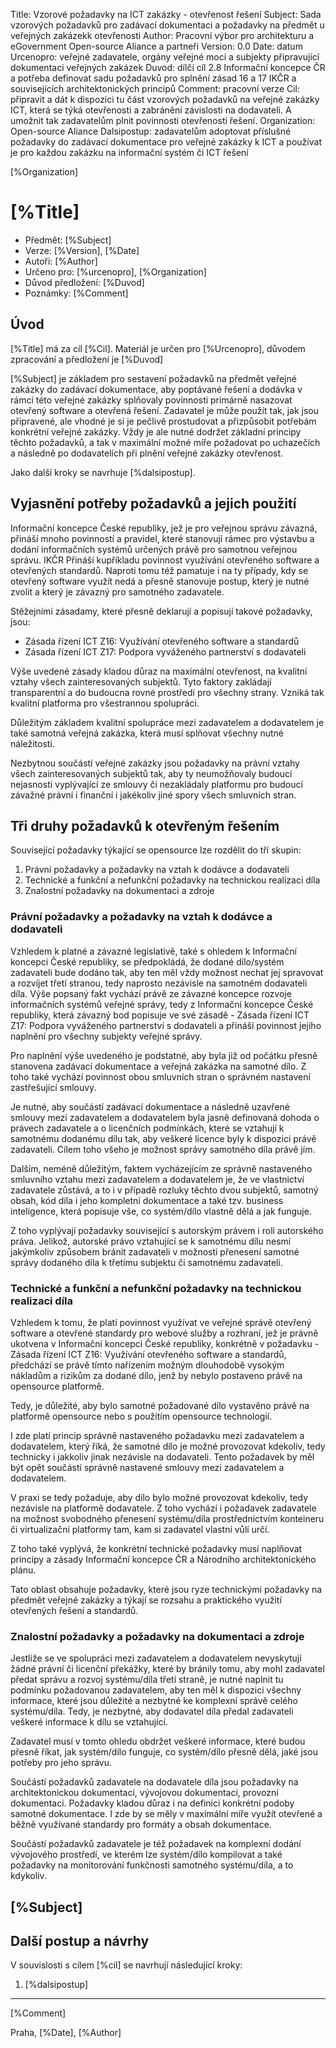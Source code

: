 Title: Vzorové požadavky na ICT zakázky - otevřenost řešení
Subject: Sada vzorových požadavků pro zadávací dokumentaci a požadavky na předmět u veřejných zakázekk otevřenosti
Author: Pracovní výbor pro architekturu a eGovernment Open-source Aliance a partneři
Version: 0.0
Date: datum
Urcenopro: veřejné zadavatele, orgány veřejné moci a subjekty připravující dokumentaci veřejných zakázek
Duvod: dílčí cíl 2.8 Informační koncepce ČR a potřeba definovat sadu požadavků pro splnění zásad 16 a 17 IKČR a souvisejících architektonických principů
Comment: pracovní verze
Cil: připravit a dát k dispozici tu část vzorových požadavků na veřejné zakázky ICT, která se týká otevřenosti a zabránění závislosti na dodavateli. A umožnit tak zadavatelům plnit povinnosti otevřenosti řešení.
Organization: Open-source Aliance
Dalsipostup: zadavatelům adoptovat příslušné požadavky do zadávací dokumentace pro veřejné zakázky k ICT a používat je pro každou zakázku na informační systém či ICT řešení



[%Organization]

# [%Title]

- Předmět: [%Subject]
- Verze: [%Version], [%Date]
- Autoři: [%Author]
- Určeno pro: [%urcenopro], [%Organization]
- Důvod předložení: [%Duvod]
- Poznámky: [%Comment]

## Úvod

[%Title] má za cíl [%Cil]. Materiál je určen pro [%Urcenopro], důvodem zpracování a předložení je [%Duvod]

[%Subject] je základem pro sestavení požadavků na předmět veřejné zakázky do zadávací dokumentace, aby poptávané řešení a dodávka v rámci této veřejné zakázky splňovaly povinnosti primárně nasazovat otevřený software a otevřená řešení. Zadavatel je může použít tak, jak jsou připravené, ale vhodné je si je pečlivě prostudovat a přizpůsobit potřebám konkrétní veřejné zakázky. Vždy je ale nutné dodržet základní principy těchto požadavků, a tak v maximální možné míře požadovat po uchazečích a následně po dodavatelích při plnění veřejné zakázky otevřenost.

Jako další kroky se navrhuje [%dalsipostup].

## Vyjasnění potřeby požadavků a jejich použití

Informační koncepce České republiky, jež je pro veřejnou správu závazná, přináší mnoho povinností a pravidel, které stanovují rámec pro výstavbu a dodání informačních systémů určených právě pro samotnou veřejnou správu.
IKČR Přináší kupříkladu povinnost využívání otevřeného software a otevřených standardů. Naproti tomu též pamatuje i na ty případy, kdy se otevřený software využít nedá a přesně stanovuje postup, který je nutné zvolit a který je závazný pro samotného zadavatele.

Stěžejními zásadamy, které přesně deklarují a popisují takové požadavky, jsou:

* Zásada řízení ICT Z16: Využívání otevřeného software a standardů
* Zásada řízení ICT Z17: Podpora vyváženého partnerství s dodavateli

Výše uvedené zásady kladou důraz na maximální otevřenost, na kvalitní vztahy všech zainteresovaných subjektů. Tyto faktory zakládají transparentní a do budoucna rovné prostředí pro všechny strany. Vzniká tak kvalitní platforma pro všestrannou spolupráci.

Důležitým základem kvalitní spolupráce mezi zadavatelem a dodavatelem  je také samotná veřejná zakázka, která musí splňovat všechny nutné náležitosti.

Nezbytnou součástí veřejné zakázky jsou požadavky na právní vztahy všech zainteresovaných subjektů tak, aby ty neumožňovaly budoucí nejasnosti vyplývající ze smlouvy či nezakládaly platformu pro budoucí závažné právní i finanční i jakékoliv jiné spory všech smluvních stran.

## Tři druhy požadavků k otevřeným řešením 

Související požadavky týkající se opensource lze rozdělit do tří skupin:

1. Právní požadavky a požadavky na vztah k dodávce a dodavateli 
2. Technické a funkční a nefunkční požadavky na technickou realizaci díla 
3. Znalostní požadavky na dokumentaci a zdroje 

### Právní požadavky a požadavky na vztah k dodávce a dodavateli 

Vzhledem k platné a závazné legislativě, také s ohledem k Informační koncepci České republiky, se předpokládá, že dodané dílo/systém zadavateli bude dodáno tak, aby ten měl vždy možnost nechat jej spravovat a rozvíjet třetí stranou, tedy naprosto nezávisle na samotném dodavateli díla. Výše popsaný fakt vychází právě ze závazné koncepce rozvoje informačních systémů veřejné správy, tedy z Informační koncepce České republiky, která závazný bod popisuje ve své zásadě - Zásada řízení ICT Z17: Podpora vyváženého partnerství s dodavateli a přináší povinnost jejího naplnění pro všechny subjekty veřejné správy.

Pro naplnění výše uvedeného je podstatné, aby byla již od počátku přesně stanovena zadávací dokumentace a veřejná zakázka na samotné dílo.
Z toho také vychází povinnost obou smluvních stran o správném nastavení zastřešující smlouvy.

Je nutné, aby součástí zadávací dokumentace a následně uzavřené smlouvy mezi zadavatelem a dodavatelem byla jasně definovaná dohoda o právech zadavatele a o licenčních podmínkách, které se vztahují k samotnému dodanému dílu tak, aby veškeré licence byly k dispozici právě zadavateli. Cílem toho všeho je možnost správy samotného díla právě jím.

Dalším, neméně důležitým, faktem vycházejícím ze správně nastaveného smluvního vztahu mezi zadavatelem a dodavatelem je, že ve vlastnictví zadavatele zůstává, a to i v případě rozluky těchto dvou subjektů, samotný obsah, kód díla i jeho kompletní dokumentace a také tzv. business inteligence, která popisuje vše, co systém/dílo vlastně dělá a jak funguje.

Z toho vyplývají požadavky související s autorským právem i rolí autorského práva. Jelikož, autorské právo vztahující se k samotnému dílu nesmí jakýmkoliv způsobem bránit zadavateli v možnosti přenesení samotné správy dodaného díla k třetímu subjektu či samotnému zadavateli.

### Technické a funkční a nefunkční požadavky na technickou realizaci díla 

Vzhledem k tomu, že platí povinnost využívat ve veřejné správě otevřený software a otevřené standardy pro webové služby a rozhraní, jež je právně ukotvena v Informační koncepci České republiky, konkrétně v požadavku - Zásada řízení ICT Z16: Využívání otevřeného software a standardů, předchází se právě tímto nařízením možným dlouhodobě vysokým nákladům a rizikům za dodané dílo, jenž by nebylo postaveno právě na opensource platformě.

Tedy, je důležité, aby bylo samotné požadované dílo vystavěno právě na platformě opensource nebo s použítím opensource technologií.

I zde platí princip správně nastaveného požadavku mezi zadavatelem a dodavatelem, který říká, že samotné dílo je možné provozovat kdekoliv, tedy technicky i jakkoliv jinak nezávisle na dodavateli. Tento požadavek by měl být opět součástí správně nastavené smlouvy mezi zadavatelem a dodavatelem.

V praxi se tedy požaduje, aby dílo bylo možné provozovat kdekoliv, tedy nezávisle na platformě dodavatele. Z toho vychází i požadavek zadavatele na možnost svobodného přenesení systému/díla prostřednictvím konteineru či virtualizační platformy tam, kam si zadavatel vlastní vůlí určí.

Z toho také vyplývá, že konkrétní technické požadavky musí naplňovat principy a zásady Informační koncepce ČR a Národního architektonického plánu.

Tato oblast obsahuje požadavky, které jsou ryze technickými požadavky na předmět veřejné zakázky a týkají se rozsahu a praktického využití otevřených řešení a standardů.

### Znalostní požadavky  a požadavky na dokumentaci a zdroje 

Jestliže se ve spolupráci mezi zadavatelem a dodavatelem nevyskytují žádné právní či licenční překážky, které by bránily tomu, aby mohl zadavatel předat správu a rozvoj systému/díla třetí straně, je nutné naplnit tu podmínku požadovanou zadavatelem, aby ten měl k dispozici všechny informace, které jsou důležité a nezbytné ke komplexní správě celého systému/díla. Tedy, je nezbytné, aby dodavatel díla předal zadavateli veškeré informace k dílu se vztahující.

Zadavatel musí v tomto ohledu obdržet veškeré informace, které budou přesně říkat, jak systém/dílo funguje, co systém/dílo přesně dělá, jaké jsou potřeby pro jeho správu.

Součástí požadavků zadavatele na dodavatele díla jsou požadavky na architektonickou dokumentaci, vývojovou dokumentaci, provozní dokumentaci. Požadavky kladou důraz i na definici konkrétní podoby samotné dokumentace. I zde by se měly v maximální míře využít otevřené a běžně využívané standardy pro formáty a obsah dokumentace.

Součástí požadavků zadavatele je též požadavek na komplexní dodání vývojového prostředí, ve kterém lze systém/dílo kompilovat a také požadavky na monitorování funkčnosti samotného systému/díla, a to kdykoliv.

## [%Subject]



## Další postup a návrhy

V souvislosti s cílem [%cil] se navrhují následující kroky:

1. [%dalsipostup]



----------

[%Comment]

Praha, [%Date], [%Author]

